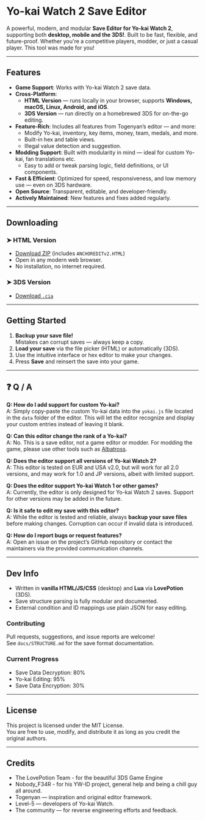 # Yo-kai Watch 2 Save Editor

A powerful, modern, and modular **Save Editor for Yo-kai Watch 2**, supporting both **desktop, mobile and the 3DS!**. Built to be fast, flexible, and future-proof. Whether you're a competitive players, modder, or just a casual player. This tool was made for you!

---

## Features

- **Game Support**: Works with Yo-kai Watch 2 save data.
-  **Cross-Platform**:  
   - **HTML Version** — runs locally in your browser, supports **Windows, macOS, Linux, Android, and iOS**.  
   - **3DS Version** — run directly on a homebrewed 3DS for on-the-go editing.
-  **Feature-Rich**: Includes all features from Togenyan’s editor — and more:
   - Modify Yo-kai, inventory, key items, money, team, medals, and more.
   - Built-in hex and table views.
   - Illegal value detection and suggestion.
-  **Modding Support**: Built with modularity in mind — ideal for custom Yo-kai, fan translations etc.
   - Easy to add or tweak parsing logic, field definitions, or UI components.
-  **Fast & Efficient**: Optimized for speed, responsiveness, and low memory use — even on 3DS hardware.
- **Open Source**: Transparent, editable, and developer-friendly.
- **Actively Maintained**: New features and fixes added regularly.

---

## Downloading

### ➤ HTML Version
- [Download ZIP](#) (includes `ANCHOREDITv2.HTML`)
- Open in any modern web browser.
- No installation, no internet required.

### ➤ 3DS Version
- [Download `.cia`](#)

---

## Getting Started

1. **Backup your save file!**  
   Mistakes can corrupt saves — always keep a copy.
2. **Load your save** via the file picker (HTML) or automatically (3DS).
3. Use the intuitive interface or hex editor to make your changes.
4. Press **Save** and reinsert the save into your game.

---

## ❓ Q / A

**Q: How do I add support for custom Yo-kai?**  
A: Simply copy-paste the custom Yo-kai data into the `yokai.js` file located in the `data` folder of the editor. This will let the editor recognize and display your custom entries instead of leaving it blank.

**Q: Can this editor change the rank of a Yo-kai?**  
A: No. This is a save editor, not a game editor or modder. For modding the game, please use other tools such as [Albatross](https://github.com/Tiniifan/Albatross).

**Q: Does the editor support all versions of Yo-kai Watch 2?**  
A: This editor is tested on EUR and USA v2.0, but will work for all 2.0 versions, and may work for 1.0 and JP versions, albeit with limited support.

**Q: Does the editor support Yo-kai Watch 1 or other games?**  
A: Currently, the editor is only designed for Yo-kai Watch 2 saves. Support for other versions may be added in the future.

**Q: Is it safe to edit my save with this editor?**  
A: While the editor is tested and reliable, always **backup your save files** before making changes. Corruption can occur if invalid data is introduced.

**Q: How do I report bugs or request features?**  
A: Open an issue on the project’s GitHub repository or contact the maintainers via the provided communication channels.

---

## Dev Info

- Written in **vanilla HTML/JS/CSS** (desktop) and **Lua** via **LovePotion** (3DS).
- Save structure parsing is fully modular and documented.
- External condition and ID mappings use plain JSON for easy editing.

### Contributing
Pull requests, suggestions, and issue reports are welcome!  
See `docs/STRUCTURE.md` for the save format documentation.

### Current Progress
- Save Data Decryption: 80%
- Yo-kai Editing: 95%
- Save Data Encryption: 30%
---

## License

This project is licensed under the MIT License.  
You are free to use, modify, and distribute it as long as you credit the original authors.

---

## Credits

- The LovePotion Team - for the beautiful 3DS Game Engine
- Nobody_F34R - for his YW-ID project, general help and being a chill guy all around.
- Togenyan — inspiration and original editor framework.
- Level-5 — developers of Yo-kai Watch.
- The community — for reverse engineering efforts and feedback.
